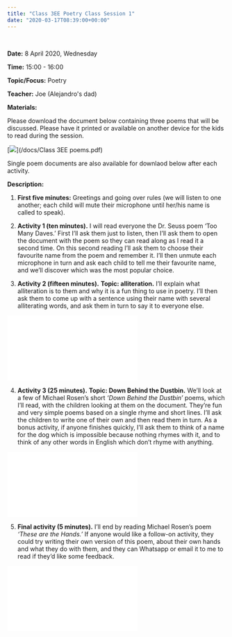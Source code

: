 ```yaml
---
title: "Class 3EE Poetry Class Session 1"
date: "2020-03-17T08:39:00+00:00"
---
```


&nbsp;

**Date:** 8 April 2020, Wednesday

**Time:** 15:00 - 16:00

**Topic/Focus:** Poetry

**Teacher:** Joe (Alejandro's dad)

**Materials:**

Please download the document below containing three poems that will be discussed. Please have it printed or available on another device for the kids to read during the session.

[![](images/tooManyDaves.jpg)](/docs/Class 3EE poems.pdf)

Single poem documents are also available for downlaod below after each activity.

**Description:**

1. **First five minutes:** Greetings and going over rules (we will listen to one another; each child will mute their microphone until her/his name is called to speak).

2. **Activity 1 (ten minutes).**  I will read everyone the Dr. Seuss poem ‘Too Many Daves.’  First I’ll ask them just to listen, then I’ll ask them to open the document with the poem so they can read along as I read it a second time.  On this second reading I’ll ask them to choose their favourite name from the poem and remember it.  I’ll then unmute each microphone in turn and ask each child to tell me their favourite name, and we’ll discover which was the most popular choice.

3. **Activity 2 (fifteen minutes).**  **Topic: alliteration.**  I’ll explain what alliteration is to them and why it is a fun thing to use in poetry.  I’ll then ask them to come up with a sentence using their name with several alliterating words, and ask them in turn to say it to everyone else.

[![](/docs/tooManyDaves.pdf)](/images/tooManyDaves.jpg)

4.	**Activity 3 (25 minutes).** **Topic: Down Behind the Dustbin.**  We’ll look at a few of Michael Rosen’s short *‘Down Behind the Dustbin’* poems, which I’ll read, with the children looking at them on the document.  They’re fun and very simple poems based on a single rhyme and short lines.  I’ll ask the children to write one of their own and then read them in turn.  As a bonus activity, if anyone finishes quickly, I’ll ask them to think of a name for the dog which is impossible because nothing rhymes with it, and to think of any other words in English which don’t rhyme with anything.

[![](/docs/downBehindDustbin.pdf)](/images/downBehindDustbin.jpg)

5.	**Final activity (5 minutes).**  I’ll end by reading Michael Rosen’s poem *‘These are the Hands.’*  If anyone would like a follow-on activity, they could try writing their own version of this poem, about their own hands and what they do with them, and they can Whatsapp or email it to me to read if they’d like some feedback.

[![](/docs/theseAreHands.pdf)](/images/theseAreHands.jpg)


<br/>
<br/>


 
